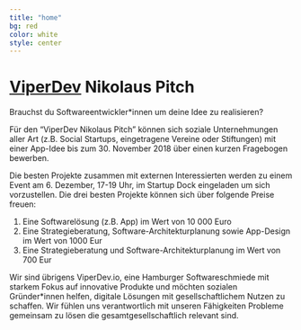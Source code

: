 ```yaml
---
title: "home"
bg: red
color: white
style: center
---
```


# [ViperDev](https://viperdev.io/) Nikolaus Pitch

Brauchst du Softwareentwickler*innen um deine Idee zu realisieren?

Für den “ViperDev Nikolaus Pitch” können sich soziale Unternehmungen aller Art (z.B. Social Startups, eingetragene Vereine oder Stiftungen) mit einer App-Idee bis zum 30. November 2018 über einen kurzen Fragebogen bewerben.

Die besten Projekte zusammen mit externen Interessierten werden zu einem Event am 6. Dezember, 17-19 Uhr, im Startup Dock eingeladen um sich vorzustellen. Die drei besten Projekte können sich über folgende Preise freuen:

1. Eine Softwarelösung (z.B. App) im Wert von 10 000 Euro
2. Eine Strategieberatung, Software-Architekturplanung sowie App-Design im Wert von 1000 Eur
3. Eine Strategieberatung und Software-Architekturplanung im Wert von 700 Eur

Wir sind übrigens ViperDev.io, eine Hamburger Softwareschmiede mit starkem Fokus auf innovative Produkte und möchten sozialen Gründer*innen helfen, digitale Lösungen mit gesellschaftlichem Nutzen zu schaffen. Wir fühlen uns verantwortlich mit unseren Fähigkeiten Probleme gemeinsam zu lösen die gesamtgesellschaftlich relevant sind.
